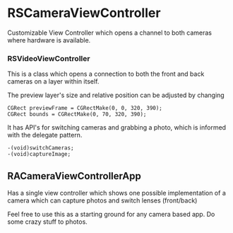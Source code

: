 RSCameraViewController
======================

Customizable View Controller which opens a channel to both cameras where hardware is available.

### RSVideoViewController

This is a class which opens a connection to both the front and back cameras on a layer within itself.

The preview layer's size and relative position can be adjusted by changing

	CGRect previewFrame = CGRectMake(0, 0, 320, 390);
	CGRect bounds = CGRectMake(0, 70, 320, 390);
    
It has API's for switching cameras and grabbing a photo, which is informed with the delegate pattern.

	-(void)switchCameras;
	-(void)captureImage;
	
	
## RACameraViewControllerApp

Has a single view controller which shows one possible implementation of a camera which can capture photos and switch lenses (front/back)

Feel free to use this as a starting ground for any camera based app. Do some crazy stuff to photos.